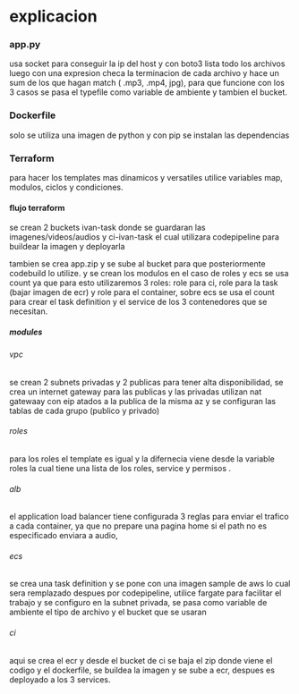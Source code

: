 # explicacion
### app.py
usa socket para conseguir la ip del host y con boto3 lista todo los archivos luego con una expresion checa
la terminacion de cada archivo y hace un sum de los que hagan match ( .mp3, .mp4, jpg), para que funcione
con los 3 casos se pasa el typefile como variable de ambiente y tambien el bucket. 
### Dockerfile
solo se utiliza una imagen de python y con pip se instalan las dependencias
### Terraform 
para hacer los templates mas dinamicos y versatiles utilice variables map, modulos, ciclos y condiciones. 
#### flujo terraform
se crean 2 buckets ivan-task donde se guardaran las imagenes/videos/audios y ci-ivan-task el cual utilizara
codepipeline para buildear la imagen y deployarla

tambien se crea app.zip y se sube al bucket para que posteriormente codebuild lo utilize. 
y se crean los modulos en el caso de roles y ecs se usa count ya que para esto utilizaremos 3 roles: role para ci, role para la task (bajar imagen de ecr) y role para el container, sobre ecs se usa el count para crear
el task definition y el service de los 3 contenedores que se necesitan.
##### modules
###### vpc
se crean 2 subnets privadas y 2 publicas para tener alta disponibilidad, se crea un internet gateway para las publicas y las privadas utilizan nat gatewaay con eip atados a la publica de la misma az y se configuran las tablas de cada grupo (publico y privado)
###### roles
para los roles el template es igual y la difernecia viene desde la variable roles la cual tiene una lista de los roles, service y permisos .


###### alb
el application load balancer tiene configurada 3 reglas para enviar el trafico a cada container, ya que no prepare una pagina home si el path no es especificado enviara a audio, 

###### ecs
se crea una task definition y se pone con una imagen sample de aws lo cual sera remplazado despues por codepipeline, utilice fargate para facilitar el trabajo y se configuro en la subnet privada, se pasa como variable de ambiente el tipo de archivo y el bucket que se usaran
###### ci
aqui se crea el ecr y desde el bucket de ci se baja el zip donde viene el codigo y el dockerfile, se buildea la imagen y se sube a ecr, despues es deployado a los 3 services. 

